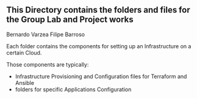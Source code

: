 ##  This Directory contains the folders and files for the Group Lab and Project works

Bernardo Varzea
Filipe Barroso

Each folder contains the components for setting up an Infrastructure on a certain Cloud.

Those components are typically:

* Infrastructure Provisioning and Configuration files for Terraform and Ansible
* folders for specific Applications Configuration
